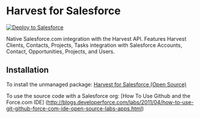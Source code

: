 Harvest for Salesforce
======================

<a href="https://githubsfdeploy.herokuapp.com?owner=AltiusRupert&repo=Harvest-for-Salesforce">
  <img alt="Deploy to Salesforce"
       src="https://raw.githubusercontent.com/afawcett/githubsfdeploy/master/src/main/webapp/resources/img/deploy.png">
</a>

Native Salesforce.com integration with the Harvest API.  Features Harvest Clients, Contacts, Projects, Tasks integration with Salesforce Accounts, Contact, Opportunities, Projects, and Users.

Installation
------------

To install the unmanaged package: [Harvest for Salesforce (Open Source)](https://login.salesforce.com/packaging/installPackage.apexp?p0=04t80000000jNUn)

To use the source code with a Salesforce org: [How To Use Github and the Force.com IDE] (http://blogs.developerforce.com/labs/2011/04/how-to-use-git-github-force-com-ide-open-source-labs-apps.html)
